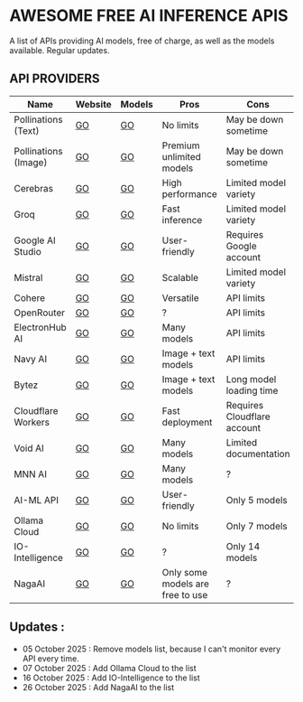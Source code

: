 # AWESOME FREE AI INFERENCE APIS

A list of APIs providing AI models, free of charge, as well as the models available. Regular updates.

## API PROVIDERS

| Name                 | Website                              | Models                                                                | Pros                     | Cons                        |
|----------------------|--------------------------------------|-----------------------------------------------------------------------|--------------------------|-----------------------------|
| Pollinations (Text)  | [GO](https://pollinations.ai/)       | [GO](https://text.pollinations.ai/models)                             | No limits                | May be down sometime        |
| Pollinations (Image) | [GO](https://pollinations.ai/)       | [GO](https://image.pollinations.ai/models)                            | Premium unlimited models | May be down sometime        |
| Cerebras             | [GO](https://cerebras.ai/)           | [GO](https://inference-docs.cerebras.ai/models/overview)              | High performance         | Limited model variety       |
| Groq                 | [GO](https://groq.com/)              | [GO](https://console.groq.com/docs/models)                            | Fast inference           | Limited model variety       |
| Google AI Studio     | [GO](https://ai.google.dev/aistudio) | [GO](https://ai.google.dev/gemini-api/docs/models)                    | User-friendly            | Requires Google account     |
| Mistral              | [GO](https://console.mistral.ai)     | [GO](https://docs.mistral.ai/getting-started/models/models_overview/) | Scalable                 | Limited model variety       |
| Cohere               | [GO](https://cohere.ai/)             | [GO](https://docs.cohere.com/v1/docs/models#command)                  | Versatile                | API limits                  |
| OpenRouter           | [GO](https://openrouter.ai/)         | [GO](https://openrouter.ai/models?max_price=0)                        | ?                        | API limits                  |
| ElectronHub AI       | [GO](https://electronhub.ai/)        | [GO](https://api.electronhub.ai/v1/models)                            | Many models              | API limits                  |
| Navy AI              | [GO](https://api.navy/)              | [GO](https://api.navy)                                                | Image + text models      | API limits                  |
| Bytez                | [GO](https://bytez.com/)             | [GO](https://bytez.com/models?sort=free)                              | Image + text models      | Long model loading time     |
| Cloudflare Workers   | [GO](https://cloudflare.com/)        | [GO](https://developers.cloudflare.com/workers-ai/models/)            | Fast deployment          | Requires Cloudflare account |
| Void AI              | [GO](https://voidai.app/)            | [GO](https://voidai.app/models)                                       | Many models              | Limited documentation       |
| MNN AI               | [GO](https://mnnai.ru/)              | [GO](https://mnnai.ru/models)                                         | Many models              | ?                           |
| AI-ML API            | [GO](https://aimlapi.com/app/)       | [GO](https://aimlapi.com/models)                                      | User-friendly            | Only 5 models               |
| Ollama Cloud         | [GO](https://ollama.com/)            | [GO](https://ollama.com/api/tags)                                     | No limits                | Only 7 models               |
| IO-Intelligence      | [GO](https://io.net/)                | [GO](https://ai.io.net/ai/models)                                     | ?                        | Only 14 models              |
| NagaAI | [GO](https://naga.ac/) | [GO](https://naga.ac/models) | Only some models are free to use | ?

## Updates :

- 05 October 2025 : Remove models list, because I can't monitor every API every time.
- 07 October 2025 : Add Ollama Cloud to the list
- 16 October 2025 :  Add IO-Intelligence to the list
- 26 October 2025 : Add NagaAI to the list